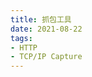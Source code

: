 ```yaml
---
title: 抓包工具
date: 2021-08-22
tags:
- HTTP
- TCP/IP Capture
---
```


<tools-grid>

<tools-index
cover='https://qiniu.wuchuheng.com/images/proxyman.png'
name='proxyman'
desc='好用，纯粹的http抓包工具'
website='https://proxyman.io/'
:links =" [
{type: 'mac', url: 'https://proxyman.io/release/osx/Proxyman_latest.dmg'},
]"
/>
<tools-index
cover='https://qiniu.wuchuheng.com/images/wireshark.png'
name='Wireshark'
desc='Wireshark抓包一哥，没有什么数据包搞不定的，udp,tcp协议簇下的协议都可以抓取,不仅本地网卡监听,还能远程监听服务器上网卡。网络开发调试利器'
website='https://www.wireshark.org/'
:links =" [
{type: 'mac', url: 'https://1.as.dl.wireshark.org/osx/Wireshark%203.4.8%20Intel%2064.dmg'},
{type: 'windows', url: 'http://qiniu.wuchuheng.com/Wireshark-win64-3.0.6.exe'},
]"
/>

</tools-grid>